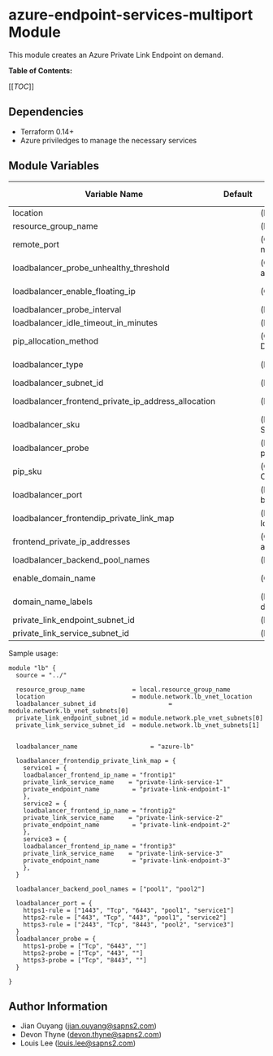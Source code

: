 azure-endpoint-services-multiport Module
========================================

This module creates an Azure Private Link Endpoint on demand.

**Table of Contents:**

[[_TOC_]]

Dependencies
------------

* Terraform 0.14+
* Azure priviledges to manage the necessary services

Module Variables
----------------

| Variable Name | Default | Description | Value Options |
| ------------- | ------- | ----------- | ------------- |
| location | | (**Required**) The location/region where the LB will be created | |
| resource_group_name | | (**Required**) The name of the resource group for the load balancer | |
| remote_port | | (**Optional**)  Protocols to be used for remote vm access -- only if this feature is needed| |
| loadbalancer_probe_unhealthy_threshold | | (**Optional**) Number of times the load balancer health probe has an unsuccessful attempt before considering the endpoint unhealthy | default - 5|
| loadbalancer_enable_floating_ip | | (**Optional**) Enable floating ip for load balancer or not | default - 'false'|
| loadbalancer_probe_interval | | (**Required**) Interval in seconds the load balancer health probe rule does a check | default 5 |
| loadbalancer_idle_timeout_in_minutes | | (**Required**) idle timeout in mins | default 5 |
| pip_allocation_method | | (**Optional**) Defines how public IP address is assigned. Options are Static or Dynamic - only used if LB type is 'public' | |
| loadbalancer_type | | (**Required**) Defined if the loadbalancer is private or public | default 'private' |
| loadbalancer_subnet_id | | (**Required**)  LB subnet id to use when in private mode | |
| loadbalancer_frontend_private_ip_address_allocation | | (**Required**) Frontend ip allocation type (Static or Dynamic | default Dynamic|
| loadbalancer_sku | | (**Required**) The SKU of the Azure Load Balancer. Accepted values are Basic and Standard. | default Standard|
| loadbalancer_probe | | (**Required**) Protocols to be used for lb health probes. Format as map of [protocol, port, request_path] | |
| pip_sku | | (**Optional**)  The SKU of Azure public ip. Accepted values are Basic and Standard. Only required if LB is public | default Standard|
| loadbalancer_port | | (**Required**) Protocols to be used for lb rules. Format as [frontend_port, protocol, backend_port,backend_pool_name,loadbalancer_frontendip_private_link_map key] | |
| loadbalancer_frontendip_private_link_map | | (**Required**)  A map with loadbalancer_frontend_ip_name/private_link_service_name/private_endpoint_name. | |
| frontend_private_ip_addresses | | (**Optional**) private ip addresses to assign to frontend. Use it with type = private and address allocation is static. | |
| loadbalancer_backend_pool_names | | (**Required**) list of names of LB backend pools | |
| enable_domain_name | | (**Optional**)  whether to use domain name or not | default false|
| domain_name_labels | | (**Required**) domain name label. This is only needed if we use public IPs/Azure domain names | |
| private_link_endpoint_subnet_id | | (**Required**) Subnet id for the Private Endpoint | |
| private_link_service_subnet_id | | (**Required**) Subnet id for the Private Link Service | |


Sample usage:

```
module "lb" {
  source = "../"

  resource_group_name             = local.resource_group_name
  location                        = module.network.lb_vnet_location
  loadbalancer_subnet_id                    = module.network.lb_vnet_subnets[0]
  private_link_endpoint_subnet_id = module.network.ple_vnet_subnets[0]
  private_link_service_subnet_id  = module.network.lb_vnet_subnets[1]


  loadbalancer_name                    = "azure-lb"

  loadbalancer_frontendip_private_link_map = {
    service1 = {
    loadbalancer_frontend_ip_name = "frontip1"
    private_link_service_name    = "private-link-service-1"
    private_endpoint_name         = "private-link-endpoint-1"
    },
    service2 = {
    loadbalancer_frontend_ip_name = "frontip2"
    private_link_service_name    = "private-link-service-2"
    private_endpoint_name         = "private-link-endpoint-2"
    },
    service3 = {
    loadbalancer_frontend_ip_name = "frontip3"
    private_link_service_name    = "private-link-service-3"
    private_endpoint_name         = "private-link-endpoint-3"
    },
  }

  loadbalancer_backend_pool_names = ["pool1", "pool2"]

  loadbalancer_port = {
    https1-rule = ["1443", "Tcp", "6443", "pool1", "service1"]
    https2-rule = ["443", "Tcp", "443", "pool1", "service2"]
    https3-rule = ["2443", "Tcp", "8443", "pool2", "service3"]
  }
  loadbalancer_probe = {
    https1-probe = ["Tcp", "6443", ""]
    https2-probe = ["Tcp", "443", ""]
    https3-probe = ["Tcp", "8443", ""]
  }

}
```

Author Information
------------------

* Jian Ouyang (jian.ouyang@sapns2.com)
* Devon Thyne (devon.thyne@sapns2.com)
* Louis Lee (louis.lee@sapns2.com)

